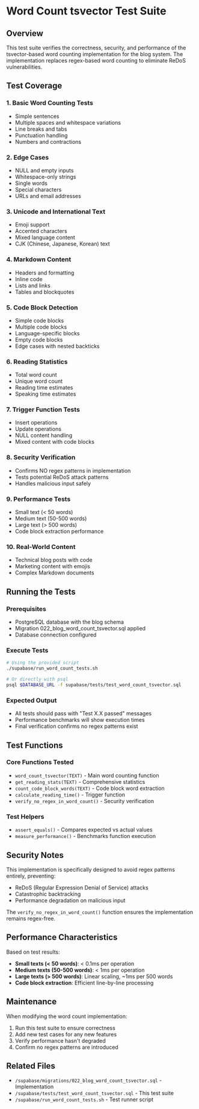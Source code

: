 # Word Count tsvector Test Suite

## Overview

This test suite verifies the correctness, security, and performance of the tsvector-based word counting implementation for the blog system. The implementation replaces regex-based word counting to eliminate ReDoS vulnerabilities.

## Test Coverage

### 1. Basic Word Counting Tests

- Simple sentences
- Multiple spaces and whitespace variations
- Line breaks and tabs
- Punctuation handling
- Numbers and contractions

### 2. Edge Cases

- NULL and empty inputs
- Whitespace-only strings
- Single words
- Special characters
- URLs and email addresses

### 3. Unicode and International Text

- Emoji support
- Accented characters
- Mixed language content
- CJK (Chinese, Japanese, Korean) text

### 4. Markdown Content

- Headers and formatting
- Inline code
- Lists and links
- Tables and blockquotes

### 5. Code Block Detection

- Simple code blocks
- Multiple code blocks
- Language-specific blocks
- Empty code blocks
- Edge cases with nested backticks

### 6. Reading Statistics

- Total word count
- Unique word count
- Reading time estimates
- Speaking time estimates

### 7. Trigger Function Tests

- Insert operations
- Update operations
- NULL content handling
- Mixed content with code blocks

### 8. Security Verification

- Confirms NO regex patterns in implementation
- Tests potential ReDoS attack patterns
- Handles malicious input safely

### 9. Performance Tests

- Small text (< 50 words)
- Medium text (50-500 words)
- Large text (> 500 words)
- Code block extraction performance

### 10. Real-World Content

- Technical blog posts with code
- Marketing content with emojis
- Complex Markdown documents

## Running the Tests

### Prerequisites

- PostgreSQL database with the blog schema
- Migration 022_blog_word_count_tsvector.sql applied
- Database connection configured

### Execute Tests

```bash
# Using the provided script
./supabase/run_word_count_tests.sh

# Or directly with psql
psql $DATABASE_URL -f supabase/tests/test_word_count_tsvector.sql
```

### Expected Output

- All tests should pass with "Test X.X passed" messages
- Performance benchmarks will show execution times
- Final verification confirms no regex patterns exist

## Test Functions

### Core Functions Tested

- `word_count_tsvector(TEXT)` - Main word counting function
- `get_reading_stats(TEXT)` - Comprehensive statistics
- `count_code_block_words(TEXT)` - Code block word extraction
- `calculate_reading_time()` - Trigger function
- `verify_no_regex_in_word_count()` - Security verification

### Test Helpers

- `assert_equals()` - Compares expected vs actual values
- `measure_performance()` - Benchmarks function execution

## Security Notes

This implementation is specifically designed to avoid regex patterns entirely, preventing:

- ReDoS (Regular Expression Denial of Service) attacks
- Catastrophic backtracking
- Performance degradation on malicious input

The `verify_no_regex_in_word_count()` function ensures the implementation remains regex-free.

## Performance Characteristics

Based on test results:

- **Small texts (< 50 words)**: < 0.1ms per operation
- **Medium texts (50-500 words)**: < 1ms per operation
- **Large texts (> 500 words)**: Linear scaling, ~1ms per 500 words
- **Code block extraction**: Efficient line-by-line processing

## Maintenance

When modifying the word count implementation:

1. Run this test suite to ensure correctness
2. Add new test cases for any new features
3. Verify performance hasn't degraded
4. Confirm no regex patterns are introduced

## Related Files

- `/supabase/migrations/022_blog_word_count_tsvector.sql` - Implementation
- `/supabase/tests/test_word_count_tsvector.sql` - This test suite
- `/supabase/run_word_count_tests.sh` - Test runner script

